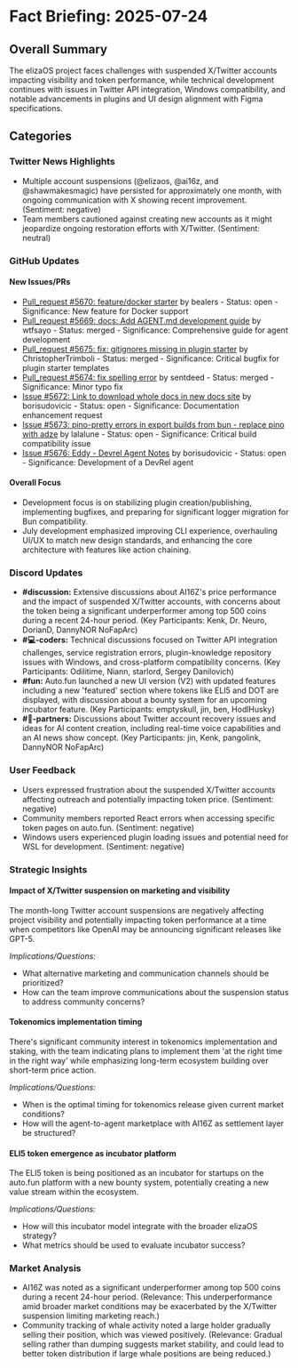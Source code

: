 # Fact Briefing: 2025-07-24

## Overall Summary
The elizaOS project faces challenges with suspended X/Twitter accounts impacting visibility and token performance, while technical development continues with issues in Twitter API integration, Windows compatibility, and notable advancements in plugins and UI design alignment with Figma specifications.

## Categories

### Twitter News Highlights
- Multiple account suspensions (@elizaos, @ai16z, and @shawmakesmagic) have persisted for approximately one month, with ongoing communication with X showing recent improvement. (Sentiment: negative)
- Team members cautioned against creating new accounts as it might jeopardize ongoing restoration efforts with X/Twitter. (Sentiment: neutral)

### GitHub Updates

#### New Issues/PRs
- [Pull_request #5670: feature/docker starter](https://github.com/elizaOS/eliza/pull/5670) by bealers - Status: open - Significance: New feature for Docker support
- [Pull_request #5669: docs: Add AGENT.md development guide](https://github.com/elizaOS/eliza/pull/5669) by wtfsayo - Status: merged - Significance: Comprehensive guide for agent development
- [Pull_request #5675: fix: gitignores missing in plugin starter](https://github.com/elizaOS/eliza/pull/5675) by ChristopherTrimboli - Status: merged - Significance: Critical bugfix for plugin starter templates
- [Pull_request #5674: fix spelling error](https://github.com/elizaOS/eliza/pull/5674) by sentdeed - Status: merged - Significance: Minor typo fix
- [Issue #5672: Link to download whole docs in new docs site](https://github.com/elizaOS/eliza/issues/5672) by borisudovicic - Status: open - Significance: Documentation enhancement request
- [Issue #5673: pino-pretty errors in export builds from bun - replace pino with adze](https://github.com/elizaOS/eliza/issues/5673) by lalalune - Status: open - Significance: Critical build compatibility issue
- [Issue #5676: Eddy - Devrel Agent Notes](https://github.com/elizaOS/eliza/issues/5676) by borisudovicic - Status: open - Significance: Development of a DevRel agent

#### Overall Focus
- Development focus is on stabilizing plugin creation/publishing, implementing bugfixes, and preparing for significant logger migration for Bun compatibility.
- July development emphasized improving CLI experience, overhauling UI/UX to match new design standards, and enhancing the core architecture with features like action chaining.

### Discord Updates
- **#discussion:** Extensive discussions about AI16Z's price performance and the impact of suspended X/Twitter accounts, with concerns about the token being a significant underperformer among top 500 coins during a recent 24-hour period. (Key Participants: Kenk, Dr. Neuro, DorianD, DannyNOR NoFapArc)
- **#💻-coders:** Technical discussions focused on Twitter API integration challenges, service registration errors, plugin-knowledge repository issues with Windows, and cross-platform compatibility concerns. (Key Participants: Odilitime, Niann, starlord, Sergey Danilovich)
- **#fun:** Auto.fun launched a new UI version (V2) with updated features including a new 'featured' section where tokens like ELI5 and DOT are displayed, with discussion about a bounty system for an upcoming incubator feature. (Key Participants: emptyskull, jin, ben, HodlHusky)
- **#🥇-partners:** Discussions about Twitter account recovery issues and ideas for AI content creation, including real-time voice capabilities and an AI news show concept. (Key Participants: jin, Kenk, pangolink, DannyNOR NoFapArc)

### User Feedback
- Users expressed frustration about the suspended X/Twitter accounts affecting outreach and potentially impacting token price. (Sentiment: negative)
- Community members reported React errors when accessing specific token pages on auto.fun. (Sentiment: negative)
- Windows users experienced plugin loading issues and potential need for WSL for development. (Sentiment: negative)

### Strategic Insights

#### Impact of X/Twitter suspension on marketing and visibility
The month-long Twitter account suspensions are negatively affecting project visibility and potentially impacting token performance at a time when competitors like OpenAI may be announcing significant releases like GPT-5.

*Implications/Questions:*
  - What alternative marketing and communication channels should be prioritized?
  - How can the team improve communications about the suspension status to address community concerns?

#### Tokenomics implementation timing
There's significant community interest in tokenomics implementation and staking, with the team indicating plans to implement them 'at the right time in the right way' while emphasizing long-term ecosystem building over short-term price action.

*Implications/Questions:*
  - When is the optimal timing for tokenomics release given current market conditions?
  - How will the agent-to-agent marketplace with AI16Z as settlement layer be structured?

#### ELI5 token emergence as incubator platform
The ELI5 token is being positioned as an incubator for startups on the auto.fun platform with a new bounty system, potentially creating a new value stream within the ecosystem.

*Implications/Questions:*
  - How will this incubator model integrate with the broader elizaOS strategy?
  - What metrics should be used to evaluate incubator success?

### Market Analysis
- AI16Z was noted as a significant underperformer among top 500 coins during a recent 24-hour period. (Relevance: This underperformance amid broader market conditions may be exacerbated by the X/Twitter suspension limiting marketing reach.)
- Community tracking of whale activity noted a large holder gradually selling their position, which was viewed positively. (Relevance: Gradual selling rather than dumping suggests market stability, and could lead to better token distribution if large whale positions are being reduced.)